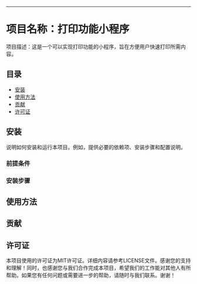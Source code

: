


---

# 项目名称：打印功能小程序

项目描述：这是一个可以实现打印功能的小程序，旨在方便用户快速打印所需内容。

## 目录

- [安装](#安装)
- [使用方法](#使用方法)
- [贡献](#贡献)
- [许可证](#许可证)

## 安装

说明如何安装和运行本项目。例如，提供必要的依赖项、安装步骤和配置说明。

### 前提条件


### 安装步骤



## 使用方法


## 贡献


## 许可证

本项目使用的许可证为MIT许可证。详细内容请参考LICENSE文件。感谢您的支持和理解！同时，也感谢您与我们合作完成本项目，希望我们的工作能对其他人有所帮助。如果您有任何问题或需要进一步的帮助，请随时与我们联系。谢谢！
